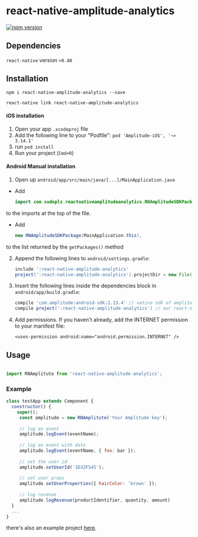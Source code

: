 
# react-native-amplitude-analytics

[![npm version](https://badge.fury.io/js/react-native-amplitude-analytics.svg)](https://badge.fury.io/js/react-native-amplitude-analytics)

## Dependencies

`react-native` version `>0.40`

## Installation

`npm i react-native-amplitude-analytics --save`

`react-native link react-native-amplitude-analytics`

#### iOS installation

1. Open your app `.xcodeproj` file
2. Add the following line to your "Podfile": `pod 'Amplitude-iOS', '~> 3.14.1'`
3. run `pod install`
4. Run your project (`Cmd+R`)

#### Android Manual installation

1. Open up `android/app/src/main/java/[...]/MainApplication.java`
  - Add 

    ```java
    import com.sudoplz.reactnativeamplitudeanalytics.RNAmplitudeSDKPackage;
    ```

   to the imports at the top of the file.
   
  - Add 

    ```java
    new RNAmplitudeSDKPackage(MainApplication.this),
    ``` 

  to the list returned by the `getPackages()` method
  
2. Append the following lines to `android/settings.gradle`:

  	```gradle
  	include ':react-native-amplitude-analytics'
    project(':react-native-amplitude-analytics').projectDir = new File(rootProject.projectDir, '../node_modules/react-native-amplitude-analytics/android')
  	```
3. Insert the following lines inside the dependencies block in `android/app/build.gradle`:

  	```gradle
	compile 'com.amplitude:android-sdk:2.13.4' // native sdk of amplitude
    compile project(':react-native-amplitude-analytics') // our react-native module
  	```

4. Add permissions. If you haven't already, add the INTERNET permission to your manifest file:

  	```
  	<uses-permission android:name="android.permission.INTERNET" />
  	```

## Usage 

  ```javascript

  import RNAmplitute from 'react-native-amplitude-analytics';

  ```


### Example 

```javascript
class testApp extends Component {
  constructor() {
    super();
	 const amplitude = new RNAmplitute('Your Amplitude key');
	 
	 // log an event
	 amplitude.logEvent(eventName);
	 
	 // log an event with data
	 amplitude.logEvent(eventName, { foo: bar });
	 
	 // set the user id
	 amplitude.setUserId('1D32FS45');
	 
 	 // set user props
	 amplitude.setUserProperties({ hairColor: 'brown' });
	 
	 // log revenue
	 amplitude.logRevenue(productIdentifier, quantity, amount)
  }
  ...
}
```

there's also an example project [here](https://github.com/SudoPlz/react-native-amplitude-analytics/tree/master/Example).
